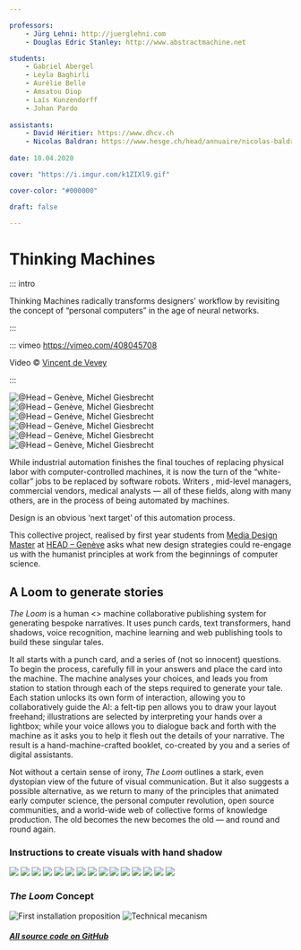 ```yaml
---

professors:
    - Jürg Lehni: http://juerglehni.com
    - Douglas Edric Stanley: http://www.abstractmachine.net

students:
    - Gabriel Abergel
    - Leyla Baghirli
    - Aurélie Belle
    - Amsatou Diop
    - Laís Kunzendorff
    - Johan Pardo
    
assistants:
    - David Héritier: https://www.dhcv.ch
    - Nicolas Baldran: https://www.hesge.ch/head/annuaire/nicolas-baldran
    
date: 10.04.2020

cover: "https://i.imgur.com/k1ZIXl9.gif"

cover-color: "#000000"

draft: false

---
```



# Thinking Machines

::: intro

Thinking Machines radically transforms designers' workflow by revisiting the concept of “personal computers” in the age of neural networks.

:::



::: vimeo https://vimeo.com/408045708

Video © [Vincent de Vevey](http://vincentdevevey.com)

:::


![@Head – Genève, Michel Giesbrecht](https://i.imgur.com/Nihfblk.jpg)
![@Head – Genève, Michel Giesbrecht](https://i.imgur.com/hEYrADz.jpg)
![@Head – Genève, Michel Giesbrecht](https://i.imgur.com/MY8Do0j.jpg)
![@Head – Genève, Michel Giesbrecht](https://i.imgur.com/fr48q3I.jpg)
![@Head – Genève, Michel Giesbrecht](https://i.imgur.com/yHVacpJ.jpg)
![@Head – Genève, Michel Giesbrecht](https://i.imgur.com/X2CJpke.jpg)


While industrial automation finishes the final touches of replacing physical labor with computer-controlled machines, it is now the turn of the “white-collar” jobs to be replaced by software robots. Writers , mid-level managers, commercial vendors, medical analysts  — all of these fields, along with many others, are in the process of being automated by machines. 

Design is an obvious ‘next target’ of this automation process.
 
This collective project, realised by first year students from [Media Design Master](https://mastermediadesign.ch) at [HEAD – Genève](https://www.hesge.ch/head/) asks what new design strategies could re-engage us with the humanist principles at work from the beginnings of computer science.
 
 
## A Loom to generate stories  
 
*The Loom* is a human <> machine collaborative publishing system for generating bespoke narratives. It uses punch cards, text transformers, hand shadows, voice recognition, machine learning and web publishing tools to build these singular tales.

It all starts with a punch card, and a series of (not so innocent) questions. To begin the process, carefully fill in your answers and place the card into the machine. The machine analyses your choices, and leads you from station to station through each of the steps required to generate your tale. Each station unlocks its own form of interaction, allowing you to collaboratively guide the AI: a felt-tip pen allows you to draw your layout freehand; illustrations are selected by interpreting your hands over a lightbox; while your voice allows you to dialogue back and forth with the machine as it asks you to help it flesh out the details of your narrative. The result is a hand-machine-crafted booklet, co-created by you and a series of digital assistants.

Not without a certain sense of irony, *The Loom* outlines a stark, even dystopian view of the future of visual communication. But it also suggests a possible alternative, as we return to many of the principles that animated early computer science, the personal computer revolution, open source communities, and a world-wide web of collective forms of knowledge production. The old becomes the new becomes the old — and round and round again.


### Instructions to create visuals with hand shadow
![](https://i.imgur.com/5JW0epY.jpg)
![](https://i.imgur.com/ZrjkFzd.jpg)
![](https://i.imgur.com/Dg48H0c.jpg)
![](https://i.imgur.com/Ssq6l4K.jpg)
![](https://i.imgur.com/BOTuZV5.jpg)
![](https://i.imgur.com/eaLqh0I.jpg)
![](https://i.imgur.com/IOH9H68.jpg)
![](https://i.imgur.com/aVuskRx.jpg)
![](https://i.imgur.com/Wy0d4Gn.jpg)
![](https://i.imgur.com/gdpxTIT.jpg)
![](https://i.imgur.com/mXmAFF7.jpg)
![](https://i.imgur.com/9xNiplB.jpg)
![](https://i.imgur.com/15TCZ8v.jpg)
![](https://i.imgur.com/F7lG2lb.jpg)
![](https://i.imgur.com/6F36JXB.jpg)


### *The Loom* Concept
![First installation proposition](https://i.imgur.com/rxjBHk6.jpg)
![Technical mecanism](https://i.imgur.com/9o3olgD.jpg)


##### [All source code on GitHub](https://github.com/abstractmachine/ThinkingMachines)
